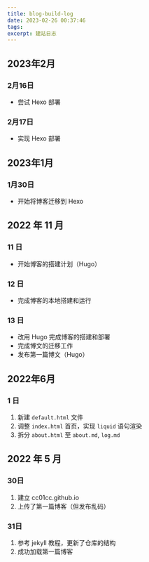 ```yaml
---
title: blog-build-log
date: 2023-02-26 00:37:46
tags:
excerpt: 建站日志
---
```


## 2023年2月

### 2月16日

- 尝试 Hexo 部署

### 2月17日

- 实现 Hexo 部署

## 2023年1月

### 1月30日

- 开始将博客迁移到 Hexo

## 2022 年 11 月

### 11 日

- 开始博客的搭建计划（Hugo）

### 12 日

- 完成博客的本地搭建和运行

### 13 日

- 改用 Hugo 完成博客的搭建和部署
- 完成博文的迁移工作
- 发布第一篇博文（Hugo）

## 2022年6月

### 1 日

1. 新建 `default.html` 文件
2. 调整 `index.html` 首页，实现 `liquid` 语句渲染
3. 拆分 `about.html` 至 `about.md`, `log.md`

## 2022 年 5 月

### 30日

1. 建立 cc01cc.github.io
2. 上传了第一篇博客（但发布乱码）

### 31日

1. 参考 jekyll 教程，更新了仓库的结构
2. 成功加载第一篇博客
